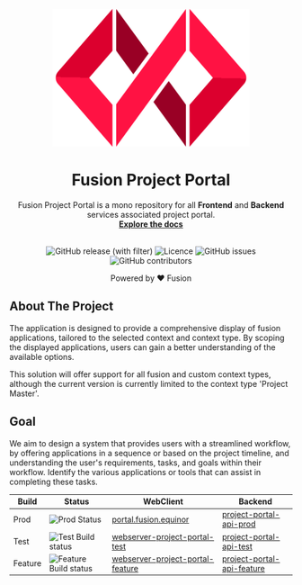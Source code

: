 <!-- PROJECT LOGO -->
<br />
<div align="center">
  <a href="https://github.com/othneildrew/Best-README-Template">
   <img src=".assets/fusion.png" width="350">
  </a>

  <h1 align="center">Fusion Project Portal</h1>

  <p align="center">
     Fusion Project Portal is a mono repository for all <b>Frontend</b> and <b>Backend</b> services associated project portal.
    <br />
    <a href="https://equinor.github.io/fusion-project-portal-internal/"><strong>Explore the docs</strong></a>
    <br />
    <br />
  </p>
     <img
          alt="GitHub release (with filter)"
          src="https://img.shields.io/github/v/release/equinor/fusion-project-portal"
        ></img>
     <img
          alt="Licence"
          src="https://img.shields.io/github/license/equinor/fusion-project-portal"
        ></img>
        <img alt="GitHub issues" src="https://img.shields.io/github/issues/equinor/fusion-project-portal">
        <img alt="GitHub contributors" src="https://img.shields.io/github/contributors/equinor/fusion-project-portal">
<p>
Powered by ❤️ Fusion</p>

</div>

## About The Project
The application is designed to provide a comprehensive display of fusion applications, tailored to the selected context and context type. By scoping the displayed applications, users can gain a better understanding of the available options.

This solution will offer support for all fusion and custom context types, although the current version is currently limited to the context type 'Project Master'.

## Goal
We aim to design a system that provides users with a streamlined workflow, by offering applications in a sequence or based on the project timeline, and understanding the user's requirements, tasks, and goals within their workflow. Identify the various applications or tools that can assist in completing these tasks.


| Build  | Status | WebClient | Backend |
| - | - | - | - |
| Prod | ![Prod Status](https://api.radix.equinor.com/api/v1/applications/fusion-project-portal/environments/prod/buildstatus?pipeline=promote) | [portal.fusion.equinor](https://portal.fusion.equinor.com)|[project-portal-api-prod](https://backend-fusion-project-portal-prod.radix.equinor.com/swagger/index.html)
| Test | ![Test Build status](https://api.radix.equinor.com/api/v1/applications/fusion-project-portal/environments/test/buildstatus) |[webserver-project-portal-test](https://webserver-fusion-project-portal-test.radix.equinor.com/)|[project-portal-api-test](https://backend-fusion-project-portal-test.radix.equinor.com/swagger/index.html)
| Feature | ![Feature Build status](https://api.radix.equinor.com/api/v1/applications/fusion-project-portal/environments/feature/buildstatus) |[webserver-project-portal-feature](https://webserver-fusion-project-portal-feature.radix.equinor.com/)| [project-portal-api-feature](https://backend-fusion-project-portal-feature.radix.equinor.com/swagger/index.html)


